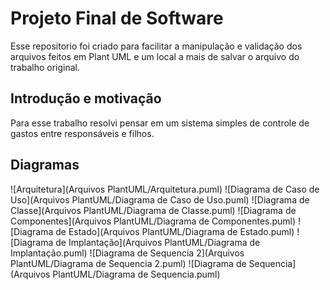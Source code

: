 # Projeto Final de Software

Esse repositorio foi criado para facilitar a manipulação e validação dos arquivos feitos em Plant UML e um local a mais de salvar o arquivo do trabalho original.

## Introdução e motivação

Para esse trabalho resolvi pensar em um sistema simples de controle de gastos entre responsáveis e filhos.

## Diagramas

![Arquitetura](Arquivos PlantUML/Arquitetura.puml)
![Diagrama de Caso de Uso](Arquivos PlantUML/Diagrama de Caso de Uso.puml)
![Diagrama de Classe](Arquivos PlantUML/Diagrama de Classe.puml)
![Diagrama de Componentes](Arquivos PlantUML/Diagrama de Componentes.puml)
![Diagrama de Estado](Arquivos PlantUML/Diagrama de Estado.puml)
![Diagrama de Implantação](Arquivos PlantUML/Diagrama de Implantação.puml)
![Diagrama de Sequencia 2](Arquivos PlantUML/Diagrama de Sequencia 2.puml)
![Diagrama de Sequencia](Arquivos PlantUML/Diagrama de Sequencia.puml)
